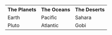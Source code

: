 



<html>

 

<head> </head>

 

<body>

 

<table>

 

<tr>

  <th> The Planets </th>

  <th> The Oceans </th>

  <th> The Deserts </th>

</tr>

 

<tr>

  <td> Earth </td>

  <td> Pacific </td>

  <td> Sahara </td>

</tr>

 

<tr>

  <td> Pluto </td>

  <td> Atlantic </td>

  <td> Gobi </td>

</tr>

</table>

 

 

</body>

 

 

 

</html>
